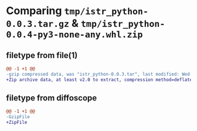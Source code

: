 # Comparing `tmp/istr_python-0.0.3.tar.gz` & `tmp/istr_python-0.0.4-py3-none-any.whl.zip`

## filetype from file(1)

```diff
@@ -1 +1 @@
-gzip compressed data, was "istr_python-0.0.3.tar", last modified: Wed Apr 17 07:18:05 2024, max compression
+Zip archive data, at least v2.0 to extract, compression method=deflate
```

## filetype from diffoscope

```diff
@@ -1 +1 @@
-GzipFile
+ZipFile
```

